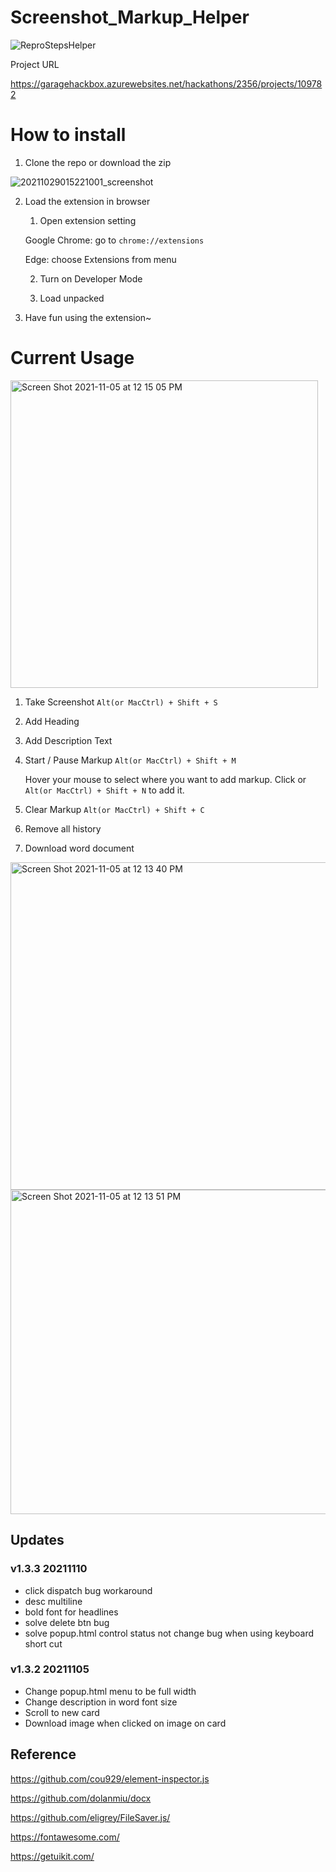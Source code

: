 # Screenshot_Markup_Helper

![ReproStepsHelper](https://user-images.githubusercontent.com/5282363/138387219-a0d57914-c87f-4d38-90d0-7212ce0e2a6f.png)

Project URL

https://garagehackbox.azurewebsites.net/hackathons/2356/projects/109782

# How to install

1. Clone the repo or download the zip

![20211029015221001_screenshot](https://user-images.githubusercontent.com/5282363/139363758-99ca2099-79eb-4135-885e-41c794a639d1.png)

2. Load the extension in browser

    1. Open extension setting

    Google Chrome: go to `chrome://extensions`

    Edge: choose Extensions from menu

    2. Turn on Developer Mode

    3. Load unpacked

3. Have fun using the extension~

# Current Usage

<img width="492" alt="Screen Shot 2021-11-05 at 12 15 05 PM" src="https://user-images.githubusercontent.com/5282363/140457802-b76faaa5-fdc8-45f1-8740-26f1dc0f5793.png">


1. Take Screenshot `Alt(or MacCtrl) + Shift + S`

2. Add Heading

3. Add Description Text

4. Start / Pause Markup `Alt(or MacCtrl) + Shift + M`

    Hover your mouse to select where you want to add markup. 
    Click or `Alt(or MacCtrl) + Shift + N` to add it.

5. Clear Markup `Alt(or MacCtrl) + Shift + C`

6. Remove all history

7. Download word document


<img width="524" alt="Screen Shot 2021-11-05 at 12 13 40 PM" src="https://user-images.githubusercontent.com/5282363/140457834-a7f21686-6e99-41f8-b9d1-02a66650985c.png">

<img width="519" alt="Screen Shot 2021-11-05 at 12 13 51 PM" src="https://user-images.githubusercontent.com/5282363/140457839-d531e513-c002-4105-bc01-164d68898020.png">


## Updates

### v1.3.3 20211110
- click dispatch bug workaround
- desc multiline
- bold font for headlines
- solve delete btn bug
- solve popup.html control status not change bug when using keyboard short cut

### v1.3.2 20211105

- Change popup.html menu to be full width
- Change description in word font size
- Scroll to new card
- Download image when clicked on image on card


## Reference
https://github.com/cou929/element-inspector.js

https://github.com/dolanmiu/docx

https://github.com/eligrey/FileSaver.js/

https://fontawesome.com/

https://getuikit.com/
